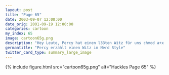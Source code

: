 ```yaml
---
layout: post
title: "Page 65"
date: 2003-09-07 12:00:00
date_orig: 2001-09-19 12:00:00
categories: cartoon
my_index: 65
image: cartoon65g.png
description: "Hey Leute, Percy hat einen l33ten Witz für uns chmod a+x /bin/laden Ha ha ha Ich verstehs nicht peter percy preston hackles katrina vittles"
germantitle: "Percy erzählt einen Witz im Nerd Style"
twitter_card_type: summary_large_image
---
```


{% include figure.html src="cartoon65g.png" alt="Hackles Page 65"  %}
